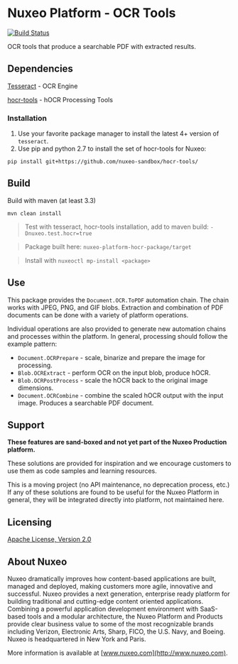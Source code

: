 # Nuxeo Platform - OCR Tools

[![Build Status](https://qa.nuxeo.org/jenkins/buildStatus/icon?job=Sandbox/sandbox_nuxeo-platform-hocr-master)](https://qa.nuxeo.org/jenkins/view/Sandbox/job/Sandbox/job/sandbox_nuxeo-platform-hocr-master/)

OCR tools that produce a searchable PDF with extracted results.

## Dependencies

[Tesseract](https://github.com/tesseract-ocr/tesseract/wiki) - OCR Engine

[hocr-tools](https://github.com/nuxeo-sandbox/hocr-tools/) - hOCR Processing Tools

### Installation

1. Use your favorite package manager to install the latest 4+ version of `tesseract`. 
2. Use pip and python 2.7 to install the set of hocr-tools for Nuxeo:

```
pip install git+https://github.com/nuxeo-sandbox/hocr-tools/
```

## Build

Build with maven (at least 3.3)

```
mvn clean install
```

> Test with tesseract, hocr-tools installation, add to maven build: `-Dnuxeo.test.hocr=true`

> Package built here: `nuxeo-platform-hocr-package/target`

> Install with `nuxeoctl mp-install <package>`


## Use

This package provides the `Document.OCR.ToPDF` automation chain.  The chain works with JPEG, PNG, and GIF blobs.  Extraction and combination of PDF documents can be done with a variety of platform operations.

Individual operations are also provided to generate new automation chains and processes within the platform.  In general, processing should follow the example pattern:

* `Document.OCRPrepare` - scale, binarize and prepare the image for processing.
* `Blob.OCRExtract` - perform OCR on the input blob, produce hOCR.
* `Blob.OCRPostProcess` - scale the hOCR back to the original image dimensions.
* `Document.OCRCombine` - combine the scaled hOCR output with the input image.  Produces a searchable PDF document.

## Support

**These features are sand-boxed and not yet part of the Nuxeo Production platform.**

These solutions are provided for inspiration and we encourage customers to use them as code samples and learning resources.

This is a moving project (no API maintenance, no deprecation process, etc.) If any of these solutions are found to be useful for the Nuxeo Platform in general, they will be integrated directly into platform, not maintained here.

## Licensing

[Apache License, Version 2.0](http://www.apache.org/licenses/LICENSE-2.0)

## About Nuxeo

Nuxeo dramatically improves how content-based applications are built, managed and deployed, making customers more agile, innovative and successful. Nuxeo provides a next generation, enterprise ready platform for building traditional and cutting-edge content oriented applications. Combining a powerful application development environment with SaaS-based tools and a modular architecture, the Nuxeo Platform and Products provide clear business value to some of the most recognizable brands including Verizon, Electronic Arts, Sharp, FICO, the U.S. Navy, and Boeing. Nuxeo is headquartered in New York and Paris.

More information is available at [www.nuxeo.com](http://www.nuxeo.com).

